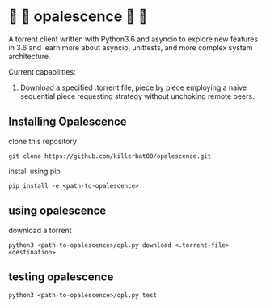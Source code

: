 # :crystal_ball: :gem: opalescence :gem: :crystal_ball:

A torrent client written with Python3.6 and asyncio to explore new features in 3.6 and learn more about asyncio, unittests, and more complex system architecture.

Current capabilities:
1. Download a specified .torrent file, piece by piece employing a naive sequential piece requesting strategy without unchoking remote peers.

## Installing Opalescence
clone this repository

`git clone https://github.com/killerbat00/opalescence.git`

install using pip

`pip install -e <path-to-opalescence>`

## using opalescence
download a torrent

`python3 <path-to-opalescence>/opl.py download <.torrent-file> <destination>`

## testing opalescence
`python3 <path-to-opalescence>/opl.py test`

